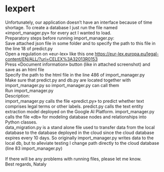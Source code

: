 # lexpert
Unfortunately, our application doesn’t have an interface because of time shortage. To create a database I just run the file named «import_manager.py» for every act I wanted to load.
<br>Preparatory steps before running import_manager.py:
<br>Save attached json file in some folder and to specify the path to this file in the line 18 of predict.py
<br>Open a regulation on «eur-lex» like this one https://eur-lex.europa.eu/legal-content/EN/ALL/?uri=CELEX%3A32013R0153
<br>Press «Document information» button (like in attached screenshot) and save as an html file
<br>Specify the path to the html file in the line 486 of import_manager.py
<br>Make sure that predict.py and db.py are located together with import_manager.py so import_manager.py can call them
<br>Run import_manager.py
<br> Description:
<br>import_manager.py calls the file «predict.py» to predict whether text comprises legal terms or other labels. predict.py calls the text entity extraction model deployed on the Google AI Platform. import_manager.py calls the file «db» for modeling database nodes and relationships into Python classes.
<br>data_migration.py is a stand alone file used to transfer data from the local database to the database deployed in the cloud since the cloud database expires every 10 days. So originally import_manager.py writes data to the local db, but to alleviate testing I change path directly to the cloud database (line 83 import_manager.py)
<br> 
<br>If there will be any problems with running files, please let me know.
<br>Best regards, Nataly
